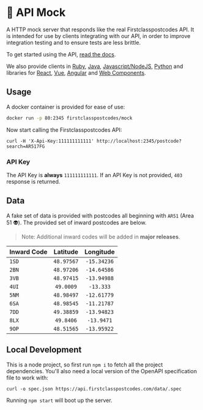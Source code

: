 # 🔀 API Mock

A HTTP mock server that responds like the real Firstclasspostcodes API. It is intended for use by clients integrating with our API, in order to improve integration testing and to ensure tests are less brittle.

To get started using the API, [read the docs](https://docs.firstclasspostcodes.com).

We also provide clients in [Ruby](https://github.com/firstclasspostcodes/firstclasspostcodes-ruby), [Java](https://github.com/firstclasspostcodes/firstclasspostcodes-java), [Javascript/NodeJS](https://github.com/firstclasspostcodes/firstclasspostcodes-js), [Python](https://github.com/firstclasspostcodes/firstclasspostcodes-python) and libraries for [React](https://github.com/firstclasspostcodes/react-postcode-lookup), [Vue](https://github.com/firstclasspostcodes/vue-postcode-lookup), [Angular](https://github.com/firstclasspostcodes/angular-postcode-lookup) and [Web Components](https://github.com/firstclasspostcodes/web-components-postcode-lookup).

## Usage

A docker container is provided for ease of use:

```sh
docker run -p 80:2345 firstclasspostcodes/mock
```

Now start calling the Firstclasspostcodes API:

```
curl -H 'X-Api-Key:111111111111' http://localhost:2345/postcode?search=AR517FG
```

### API Key

The API Key is **always** `111111111111`. If an API Key is not provided, `403` response is returned. 

## Data

A fake set of data is provided with postcodes all beginning with `AR51` (Area 51 👽). The provided set of inward postcodes are below. 

> Note: Additional inward codes will be added in **major releases**.

| Inward Code | Latitude | Longitude |
|-------------|:--------:|:---------:|
| `1SD` | `48.97567` | `-15.34236` |
| `2BN` | `48.97206` | `-14.64586` |
| `3VB` | `48.97415` | `-13.94988` |
| `4UI` | `49.0009` | `-13.333` |
| `5NM` | `48.98497` | `-12.61779` |
| `6SA` | `48.98545` | `-11.21787` |
| `7DD` | `49.38859` | `-13.94823` |
| `8LX` | `49.8406` | `-13.9471` |
| `9OP` | `48.51565` | `-13.95922` |

## Local Development

This is a node project, so first run `npm i` to fetch all the project dependencies. You'll also need a local version of the OpenAPI specification file to work with:

```
curl -o spec.json https://api.firstclasspostcodes.com/data/.spec
```

Running `npm start` will boot up the server. 